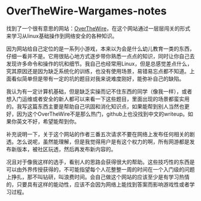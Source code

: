 # OverTheWire-Wargames-notes
找到了一个很有意思的网站：[OverTheWire](https://overthewire.org/wargames/)，在这个网站通过一层层闯关的形式来学习从linux基础操作到网络安全的各种知识。

因为网站给自己定位的是一系列小游戏，本来以为会是什么幼儿教育一类的东西，仔细一看并不是。它用很贴心地方式逐步带你熟悉一点点的知识，同时让你自己去发现许多命令和操作的坑和细节。我自己也经常用Linux，但是总感觉差点什么，究其原因还是因为缺乏系统化的训练，也没有使用场景，易错易忘点都不知道。上面看似简单但是带有一定的坑的题目对我来说难度刚好，能弥补自己的缺陷。

我认为有一定计算机基础，但是缺乏实操而记不住东西的同学（像我一样），或者想入门运维或者安全的新人都可以来看一下这些题目，里面出现的场景都蛮实用的。我写这篇东西主要是帮助自己巩固和消化知识点，如果能帮到别人当然也更好，因为这个OverTheWire不是那么热门，github上也没找到中文的writeup。如果你英文不好，希望能帮到你。

补充说明一下，关于这个网站的作者三番五次请求不要在网络上发布任何相关的剧透。怎么说呢，虽然能理解，但是我觉得用户是有这个权力的啊，所有网游都是发布新版本，被社区玩透，然后再发布新内容的。

况且对于像我这样的选手，看别人的思路会获得很大的帮助。这些技巧性的东西是可以由外界传授获得的，不可能指望每个人花整整一周的时间在一个入门级的问题上挣扎，那不叫钻研，叫浪费时间。会自己做这个网站的应该至少是有学习热情的，只要具有这样的能动性，应该不会因为网络上能找到答案而影响游戏性或者学习过程。
